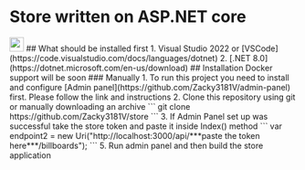 # Store written on ASP.NET core

<img src="https://moodle.wsiz.edu.pl/pluginfile.php/1/theme_alpha/customlogotopbar/1707397324/wsiz-favicon.png" width="25" height="25" />
## What should be installed first
1. Visual Studio 2022 or [VSCode](https://code.visualstudio.com/docs/languages/dotnet) 
2. [.NET 8.0](https://dotnet.microsoft.com/en-us/download) 
## Installation
   Docker support will be soon
### Manually
1. To run this project you need to install and configure [Admin panel](https://github.com/Zacky3181V/admin-panel) first. Please follow the link and instructions  
2. Clone this repository using git or manually downloading an archive
   ```
    git clone https://github.com/Zacky3181V/store
   ```
3. If Admin Panel set up was successful take the store token and paste it inside Index() method
   ```
    var endpoint2 = new Uri("http://localhost:3000/api/***paste the token here***/billboards");
   ```
5. Run admin panel and then build the store application
